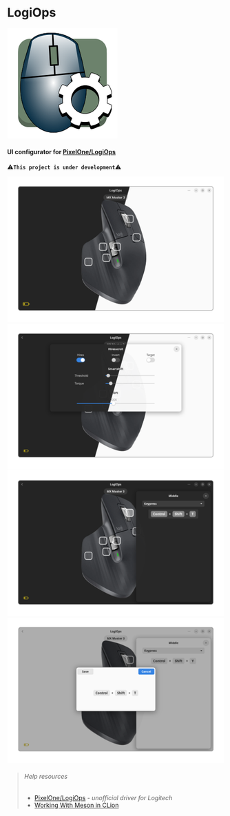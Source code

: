 # LogiOps

![LogiOps Icon](data/icons/hicolor/scalable/apps/org.nordlex.logiops.svg)

#### UI configurator for [PixelOne/LogiOps](https://github.com/PixlOne/logiops)

:warning:__`This project is under development`__:warning:


![App](data/readme-media/app.png)
![Device Settings](data/readme-media/app_device_settings.png)
![Button Settings](data/readme-media/app_button_settings.png)
![Key Grab Window](data/readme-media/key_grab_window.png)

>###### Help resources
>
>- [PixelOne/LogiOps](https://github.com/PixlOne/logiops) - *unofficial driver for Logitech*
>- [Working With Meson in CLion](https://blog.jetbrains.com/clion/2021/01/working-with-meson-in-clion-using-compilation-db/)
